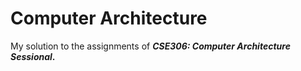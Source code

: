 # Computer Architecture

My solution to the assignments of ***CSE306: Computer Architecture Sessional*.**